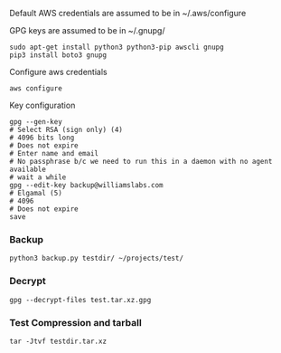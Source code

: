 Default AWS credentials are assumed to be in ~/.aws/configure

GPG keys are assumed to be in ~/.gnupg/

```
sudo apt-get install python3 python3-pip awscli gnupg
pip3 install boto3 gnupg
```

Configure aws credentials
```
aws configure
```

Key configuration
```
gpg --gen-key
# Select RSA (sign only) (4)
# 4096 bits long
# Does not expire
# Enter name and email
# No passphrase b/c we need to run this in a daemon with no agent available
# wait a while
gpg --edit-key backup@williamslabs.com
# Elgamal (5)
# 4096
# Does not expire
save
```

### Backup
```
python3 backup.py testdir/ ~/projects/test/
```

### Decrypt
```
gpg --decrypt-files test.tar.xz.gpg
```

### Test Compression and tarball
```
tar -Jtvf testdir.tar.xz
```

